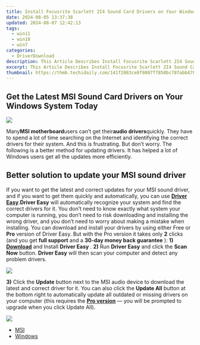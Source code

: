 ```yaml
---
title: Install Focusrite Scarlett 2I4 Sound Card Drivers on Your Windows System Today
date: 2024-08-05 13:37:38
updated: 2024-08-07 12:42:13
tags:
  - win11
  - win10
  - win7
categories:
  - DriverDownload
description: This Article Describes Install Focusrite Scarlett 2I4 Sound Card Drivers on Your Windows System Today
excerpt: This Article Describes Install Focusrite Scarlett 2I4 Sound Card Drivers on Your Windows System Today
thumbnail: https://thmb.techidaily.com/141f2083ce8f9807f7858bc78fabb4787ff1855b350de1df5ec61d6fc21bf535.jpg
---
```


## Get the Latest MSI Sound Card Drivers on Your Windows System Today

![](https://images.drivereasy.com/wp-content/uploads/2018/03/img_5ab072e9a1a0d.png)

Many**MSI motherboard**users can’t get their**audio drivers**quickly. They have to spend a lot of time searching on the Internet and identifying the correct drivers for their system. And this is frustrating.  But don’t worry. The following is a better method for updating drivers. It has helped a lot of Windows users get all the updates more efficiently.

## Better solution to update your MSI sound driver

If you want to get the latest and correct updates for your MSI sound driver, and if you want to get them quickly and automatically, you can use [**Driver Easy**](https://tools.techidaily.com/drivereasy/download/).**Driver Easy**  will automatically recognize your system and find the correct drivers for it. You don’t need to know exactly what system your computer is running, you don’t need to risk downloading and installing the wrong driver, and you don’t need to worry about making a mistake when installing.  You can download and install your drivers by using either Free or **Pro**  version of Driver Easy. But with the Pro version it takes only **2**  clicks (and you get **full support** and a **30-day money back guarantee** ): **1)** [**Download**](https://tools.techidaily.com/drivereasy/download/) and Install **Driver Easy** . **2)** Run **Driver Easy** and click the **Scan Now** button. **Driver Easy**  will then scan your computer and detect any problem drivers.

![](https://images.drivereasy.com/wp-content/uploads/2018/03/img_5ab087c32bde8.png)

**3)**  Click the **Update**  button next to the MSI audio device to download the latest and correct driver for it. You can also click the **Update All**  button at the bottom right to automatically update all outdated or missing drivers on your computer (this requires the **[Pro version](https://tools.techidaily.com/drivereasy/download/)**  — you will be prompted to upgrade when you click Update All).

![](https://images.drivereasy.com/wp-content/uploads/2018/03/img_5ab088d650f20.jpg)

* [MSI](https://tools.techidaily.com/drivereasy/download/)
* [Windows](https://tools.techidaily.com/drivereasy/download/)

<ins class="adsbygoogle"
     style="display:block"
     data-ad-format="autorelaxed"
     data-ad-client="ca-pub-7571918770474297"
     data-ad-slot="1223367746"></ins>



<ins class="adsbygoogle"
     style="display:block"
     data-ad-client="ca-pub-7571918770474297"
     data-ad-slot="8358498916"
     data-ad-format="auto"
     data-full-width-responsive="true"></ins>
